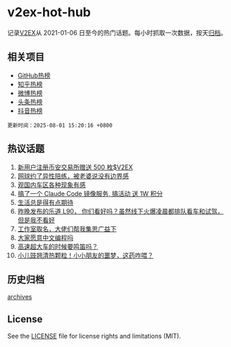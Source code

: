 # v2ex-hot-hub

 记录[V2EX](https://www.v2ex.com/)从 2021-01-06 日至今的热门话题。每小时抓取一次数据，按天[归档](archives)。
 
 ## 相关项目

- [GitHub热榜](https://github.com/lonnyzhang423/github-hot-hub)
- [知乎热榜](https://github.com/lonnyzhang423/zhihu-hot-hub)
- [微博热榜](https://github.com/lonnyzhang423/weibo-hot-hub)
- [头条热榜](https://github.com/lonnyzhang423/toutiao-hot-hub)
- [抖音热榜](https://github.com/lonnyzhang423/douyin-hot-hub)


 `更新时间：2025-08-01 15:20:16 +0800`

## 热议话题

1. [新用户注册币安交易所赠送 500 枚$V2EX](https://www.v2ex.com/t/1149178)
1. [网球约了异性陪练，被老婆说没有边界感](https://www.v2ex.com/t/1149153)
1. [观国内车区各种现象有感](https://www.v2ex.com/t/1149155)
1. [搞了一个 Claude Code 镜像服务, 搞活动 送 1W 积分](https://www.v2ex.com/t/1149223)
1. [生活总是得有点期待](https://www.v2ex.com/t/1149209)
1. [昨晚发布的乐道 L90， 你们看好吗？虽然线下火爆凌晨都排队看车和试驾，但是我不看好](https://www.v2ex.com/t/1149164)
1. [工作室取名，大佬们帮我集思广益下](https://www.v2ex.com/t/1149082)
1. [大家愿意中文编程吗](https://www.v2ex.com/t/1149176)
1. [高速超大车的时候要鸣笛吗？](https://www.v2ex.com/t/1149181)
1. [小儿豉翘清热颗粒！小小朋友的噩梦，这药咋喂？](https://www.v2ex.com/t/1149217)

## 历史归档

[archives](archives)

## License

See the [LICENSE](LICENSE) file for license rights and limitations (MIT).
